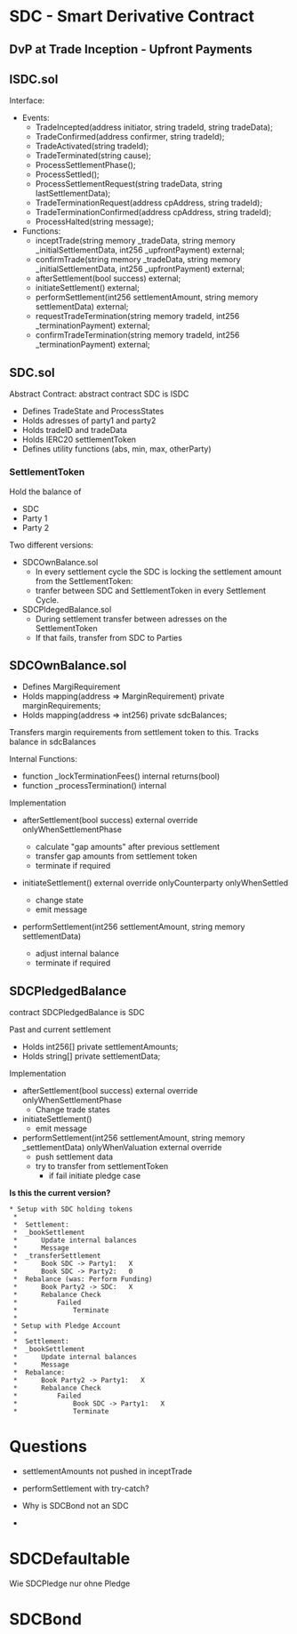 # SDC - Smart Derivative Contract

## DvP at Trade Inception - Upfront Payments


## ISDC.sol

Interface:

- Events:
  - TradeIncepted(address initiator, string tradeId, string tradeData);
  - TradeConfirmed(address confirmer, string tradeId);
  - TradeActivated(string tradeId);
  - TradeTerminated(string cause);
  - ProcessSettlementPhase();
  - ProcessSettled();
  - ProcessSettlementRequest(string tradeData, string lastSettlementData);
  - TradeTerminationRequest(address cpAddress, string tradeId);
  - TradeTerminationConfirmed(address cpAddress, string tradeId);
  - ProcessHalted(string message);
- Functions:
  - inceptTrade(string memory _tradeData, string memory _initialSettlementData, int256 _upfrontPayment) external;
  - confirmTrade(string memory _tradeData, string memory _initialSettlementData, int256 _upfrontPayment) external;
  - afterSettlement(bool success) external;
  - initiateSettlement() external;
  - performSettlement(int256 settlementAmount, string memory settlementData) external;
  - requestTradeTermination(string memory tradeId, int256 _terminationPayment) external;
  - confirmTradeTermination(string memory tradeId, int256 _terminationPayment) external;

## SDC.sol

Abstract Contract: abstract contract SDC is ISDC

- Defines TradeState and ProcessStates
- Holds adresses of party1 and party2
- Holds tradeID and tradeData
- Holds IERC20 settlementToken
- Defines utility functions (abs, min, max, otherParty)

### SettlementToken

Hold the balance of
- SDC
- Party 1
- Party 2

Two different versions:

- SDCOwnBalance.sol
  - In every settlement cycle the SDC is locking the settlement amount from the SettlementToken: 
  - tranfer between SDC and SettlementToken in every Settlement Cycle.
- SDCPldegedBalance.sol
  - During settlement transfer between adresses on the SettlementToken
  - If that fails, transfer from SDC to Parties

## SDCOwnBalance.sol

- Defines MargiRequirement
- Holds mapping(address => MarginRequirement) private marginRequirements;
- Holds mapping(address => int256) private sdcBalances;

Transfers margin requirements from settlement token to this.
Tracks balance in sdcBalances

Internal Functions:

- function _lockTerminationFees() internal returns(bool)
- function _processTermination() internal

Implementation

- afterSettlement(bool success) external override onlyWhenSettlementPhase
  - calculate "gap amounts" after previous settlement
  - transfer gap amounts from settlement token
  - terminate if required

- initiateSettlement() external override onlyCounterparty onlyWhenSettled
  - change state
  - emit message

- performSettlement(int256 settlementAmount, string memory settlementData)
  - adjust internal balance
  - terminate if required

## SDCPledgedBalance

contract SDCPledgedBalance is SDC

Past and current settlement

- Holds int256[] private settlementAmounts;
- Holds string[] private settlementData;

Implementation

- afterSettlement(bool success) external override onlyWhenSettlementPhase
  - Change trade states
- initiateSettlement()
  - emit message
- performSettlement(int256 settlementAmount, string memory _settlementData) onlyWhenValuation external override
  - push settlement data
  - try to transfer from settlementToken
    - if fail initiate pledge case


**Is this the current version?**


    * Setup with SDC holding tokens
     *
     *  Settlement:
     *  _bookSettlement
     *      Update internal balances
     *      Message
     *  _transferSettlement
     *      Book SDC -> Party1:   X
     *      Book SDC -> Party2:   0
     *  Rebalance (was: Perform Funding)
     *      Book Party2 -> SDC:   X
     *      Rebalance Check
     *          Failed
     *              Terminate
     *
     * Setup with Pledge Account
     *
     *  Settlement:
     *  _bookSettlement
     *      Update internal balances
     *      Message
     *  Rebalance:
     *      Book Party2 -> Party1:   X
     *      Rebalance Check
     *          Failed
     *              Book SDC -> Party1:   X
     *              Terminate

# Questions

- settlementAmounts not pushed in inceptTrade
- performSettlement with try-catch?

- Why is SDCBond not an SDC
- 
# SDCDefaultable

Wie SDCPledge nur ohne Pledge


# SDCBond


